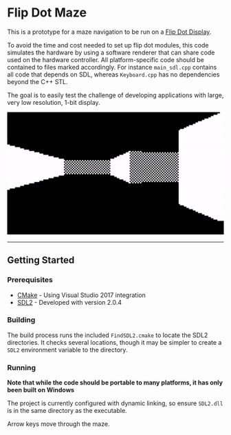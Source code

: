 # Flip Dot Maze

This is a prototype for a maze navigation to be run on a [Flip Dot Display](https://flipdots.com).

To avoid the time and cost needed to set up flip dot modules, this code simulates the hardware by using a software renderer that can share code used on the hardware controller. All platform-specific code should be contained to files marked accordingly. For instance `main_sdl.cpp` contains all code that depends on SDL, whereas `Keyboard.cpp` has no dependencies beyond the C++ STL.

The goal is to easily test the challenge of developing applications with large, very low resolution, 1-bit display.

<img src="/docs/mazeDemo.gif" alt="Maze Screen Capture"/>

---

## Getting Started

### Prerequisites

* [CMake](https://cmake.org/) - Using Visual Studio 2017 integration
* [SDL2](https://www.libsdl.org) - Developed with version 2.0.4

### Building

The build process runs the included `FindSDL2.cmake` to locate the SDL2 directories. It checks several locations, though it may be simpler to create a `SDL2` environment variable to the directory.

### Running

**Note that while the code should be portable to many platforms, it has only been built on Windows**

The project is currently configured with dynamic linking, so ensure `SDL2.dll` is in the same directory as the executable.

Arrow keys move through the maze.
